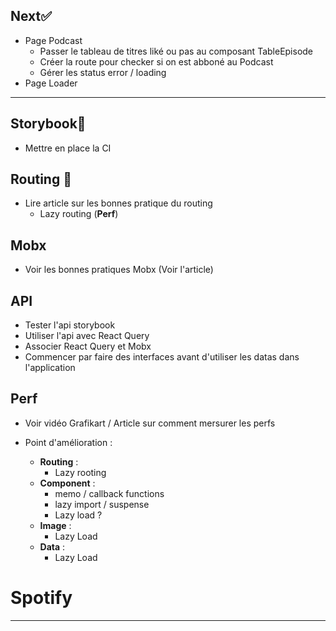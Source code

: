 ## Next✅
- Page Podcast
  - Passer le tableau de titres liké ou pas au composant TableEpisode
  - Créer la route pour checker si on est abboné au Podcast
  - Gérer les status error / loading
- Page Loader


---

## Storybook🧐

- Mettre en place la CI

## Routing 🚗

- Lire article sur les bonnes pratique du routing
  - Lazy routing (**Perf**)

## Mobx

- Voir les bonnes pratiques Mobx (Voir l'article)

## API

- Tester l'api storybook
- Utiliser l'api avec React Query
- Associer React Query et Mobx
- Commencer par faire des interfaces avant d'utiliser les datas dans l'application

## Perf

- Voir vidéo Grafikart / Article sur comment mersurer les perfs

- Point d'amélioration :
  - **Routing** :
    - Lazy rooting
  - **Component** :
    - memo / callback functions
    - lazy import / suspense
    - Lazy load ?
  - **Image** :
    - Lazy Load
  - **Data** :
    - Lazy Load

# Spotify

---
